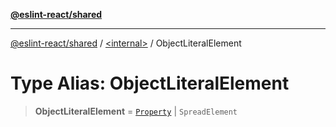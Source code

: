 [**@eslint-react/shared**](../../README.md)

***

[@eslint-react/shared](../../README.md) / [\<internal\>](../README.md) / ObjectLiteralElement

# Type Alias: ObjectLiteralElement

> **ObjectLiteralElement** = [`Property`](Property.md) \| `SpreadElement`
